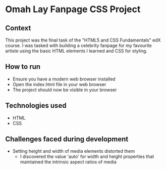 # Omah Lay Fanpage CSS Project
## Context
This project was the final task of the "HTML5 and CSS Fundamentals" edX course. I was tasked with building a celebrity fanpage for my favourite artiste using the basic HTML elements I learned and CSS for styling.
## How to run
* Ensure you have a modern web browser installed
* Open the index.html file in your web browser
* The project should now be visible in your browser
## Technologies used
* HTML
* CSS
## Challenges faced during development
* Setting height and width of media elements distorted them
  * I discovered the value 'auto' for width and height properties that maintained the intrinsic aspect ratios of media
